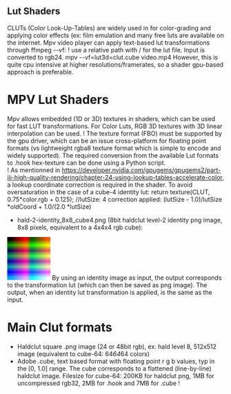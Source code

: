 ## Lut Shaders 

CLUTs (Color Look-Up-Tables) are widely used in for color-grading and applying color effects (ex: film emulation and many free luts are available on the internet.
Mpv video player can apply text-based lut transformations through ffmpeg --vf: 
! use a relative path with / for the lut file. Input is converted to rgb24.
mpv --vf=lut3d=clut.cube video.mp4
However, this is quite cpu intensive at higher resolutions/framerates, so a shader gpu-based approach is preferable.

# MPV Lut Shaders
Mpv allows embedded (1D or 3D) textures in shaders, which can be used for fast LUT transformations. 
For Color Luts, RGB 3D textures with 3D linear interpolation can be used.
! The texture format (FBO) must be supported by the gpu driver, which can be an issue cross-platform for floating point formats (vs lightweight rgba8 texture format which is simple to encode and widely supported).
The required conversion from the available Lut formats to .hook hex-texture can be done using a Python script.  
! As mentionned in https://developer.nvidia.com/gpugems/gpugems2/part-iii-high-quality-rendering/chapter-24-using-lookup-tables-accelerate-color, a lookup coordinate correction is required in the shader. To avoid oversaturation in the case of a cube-4 identity lut: 
return texture(CLUT, 0.75*color.rgb + 0.125); //lutSize: 4
correction applied: (lutSize - 1.0)/lutSize *oldCoord + 1.0/(2.0 *lutSize)

* hald-2-identity_8x8_cube4.png (8bit haldclut level-2 identity png image, 8x8 pixels, equivalent to a 4x4x4 rgb cube): 
<img src="https://github.com/butterw/bShaders/blob/master/mpv/lut/hald-2-identity_8x8_cube4.png?raw=true" width="100" height="100">
By using an identity image as input, the output corresponds to the transformation lut (which can then be saved as png image).
The output, when an identity lut transformation is applied, is the same as the input.

# Main Clut formats
* Haldclut square .png image (24 or 48bit rgb), ex: hald level 8, 512x512 image (equivalent to cube-64: 64*64*64 colors)
* Adobe .cube, text based format with floating point r g b values, typ in the [0, 1.0] range.
The cube corresponds to a flattened (line-by-line) haldclut image. 
Filesize for cube-64: 200KB for haldclut png, 1MB for uncompressed rgb32, 2MB for .hook and 7MB for .cube !

